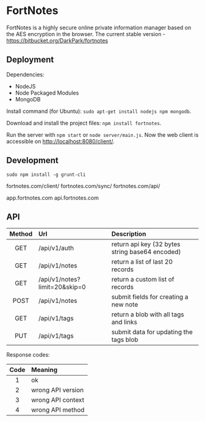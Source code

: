 FortNotes
=========

FortNotes is a highly secure online private information manager based on the AES encryption in the browser.
The current stable version - https://bitbucket.org/DarkPark/fortnotes


Deployment
----------

Dependencies:

- NodeJS
- Node Packaged Modules
- MongoDB

Install command (for Ubuntu): `sudo apt-get install nodejs npm mongodb`.

Download and install the project files: `npm install fortnotes`.

Run the server with `npm start` or `node server/main.js`.
Now the web client is accessible on <http://localhost:8080/client/>.

Development
-----------

`sudo npm install -g grunt-cli`


fortnotes.com/client/
fortnotes.com/sync/
fortnotes.com/api/

app.fortnotes.com
api.fortnotes.com


API
---

 Method | Url                           | Description
:------:|:------------------------------|:-----------------------------------------------
  GET   | /api/v1/auth                  | return api key (32 bytes string base64 encoded)
  GET   | /api/v1/notes                 | return a list of last 20 records
  GET   | /api/v1/notes?limit=20&skip=0 | return a custom list of records
  POST  | /api/v1/notes                 | submit fields for creating a new note
  GET   | /api/v1/tags                  | return a blob with all tags and links
  PUT   | /api/v1/tags                  | submit data for updating the tags blob

Response codes:

 Code | Meaning
:----:|:-----------------
  1   | ok
  2   | wrong API version
  3   | wrong API context
  4   | wrong API method